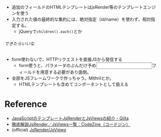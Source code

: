 
* 追加のフィールドのHTMLテンプレートはjsRender等のテンプレートエンジンを使う
* 入力された値の最終的な集約には、絶対指定（id/name）を使わず、相対指定する。
  * jQueryで`children().each()`とか

###### できたらいいな
* form使わないで、HTTPリクエストを直接JSから発信する
  * form使うと、パラメータのぶんだけ予め<input>フィールドを用意する必要があり面倒。
* 全部をJSフレームワークで作っちゃう。Mithrilとか。
  * HTMLテンプレートも含めてコンポーネントとして扱える

# Reference
* [JavaScriptのテンプレートJsRenderとJsViewsの紹介 - Qiita](http://qiita.com/mima_ita/items/628bf36dd453cf85bf7d)
* [徹底解説JsRender／JsViews一覧：CodeZine（コードジン）](http://codezine.jp/article/corner/496)
* (official) [JsRender/JsViews](http://www.jsviews.com/#getstarted)
